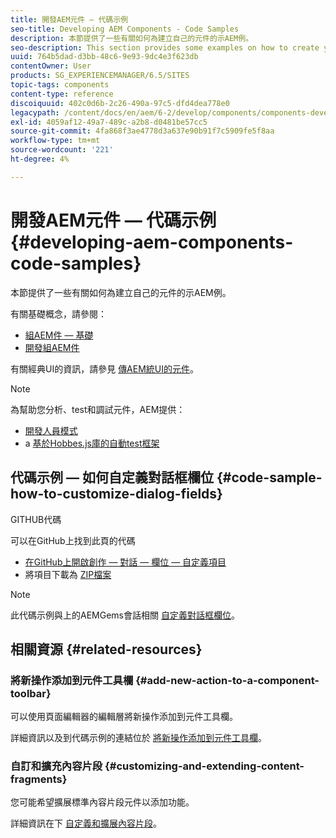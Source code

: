 ```yaml
---
title: 開發AEM元件 — 代碼示例
seo-title: Developing AEM Components - Code Samples
description: 本節提供了一些有關如何為建立自己的元件的示AEM例。
seo-description: This section provides some examples on how to create your own components for AEM.
uuid: 764b5dad-d3bb-48c6-9e93-9dc4e3f623db
contentOwner: User
products: SG_EXPERIENCEMANAGER/6.5/SITES
topic-tags: components
content-type: reference
discoiquuid: 402c0d6b-2c26-490a-97c5-dfd4dea778e0
legacypath: /content/docs/en/aem/6-2/develop/components/components-develop
exl-id: 4059af12-49a7-489c-a2b8-d0481be57cc5
source-git-commit: 4fa868f3ae4778d3a637e90b91f7c5909fe5f8aa
workflow-type: tm+mt
source-wordcount: '221'
ht-degree: 4%

---
```


# 開發AEM元件 — 代碼示例{#developing-aem-components-code-samples}

本節提供了一些有關如何為建立自己的元件的示AEM例。

有關基礎概念，請參閱：

* [組AEM件 — 基礎](/help/sites-developing/components-basics.md)
* [開發組AEM件](/help/sites-developing/developing-components.md)

有關經典UI的資訊，請參見 [傳AEM統UI的元件](/help/sites-developing/developing-components-classic.md)。

>[!NOTE]
>
>為幫助您分析、test和調試元件，AEM提供：
>
>* [開發人員模式](/help/sites-developing/developer-mode.md)
>* a [基於Hobbes.js庫的自動test框架](/help/sites-developing/hobbes.md)
>


## 代碼示例 — 如何自定義對話框欄位 {#code-sample-how-to-customize-dialog-fields}

GITHUB代碼

可以在GitHub上找到此頁的代碼

* [在GitHub上開啟創作 — 對話 — 欄位 — 自定義項目](https://github.com/Adobe-Marketing-Cloud/aem-authoring-dialog-fields-customization)
* 將項目下載為 [ZIP檔案](https://codeload.github.com/Adobe-Marketing-Cloud/aem-authoring-dialog-fields-customization/zip/refs/heads/master)

>[!NOTE]
>
>此代碼示例與上的AEMGems會話相關 [自定義對話框欄位](https://experienceleague.adobe.com/docs/experience-manager-gems-events/gems/gems2015/aem-customizing-dialog-fields-in-touch-ui.html?lang=en)。

## 相關資源 {#related-resources}

### 將新操作添加到元件工具欄 {#add-new-action-to-a-component-toolbar}

可以使用頁面編輯器的編輯層將新操作添加到元件工具欄。

詳細資訊以及到代碼示例的連結位於 [將新操作添加到元件工具欄](/help/sites-developing/customizing-page-authoring-touch.md#add-new-action-to-a-component-toolbar)。

### 自訂和擴充內容片段 {#customizing-and-extending-content-fragments}

您可能希望擴展標準內容片段元件以添加功能。

詳細資訊在下 [自定義和擴展內容片段](/help/sites-developing/customizing-content-fragments.md)。
